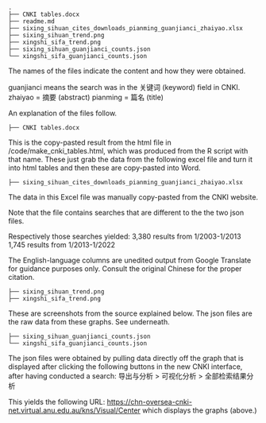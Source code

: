 	.
	├── CNKI tables.docx
	├── readme.md
	├── sixing_sihuan_cites_downloads_pianming_guanjianci_zhaiyao.xlsx
	├── sixing_sihuan_trend.png
	├── xingshi_sifa_trend.png
	├── sixing_sihuan_guanjianci_counts.json
	└── xingshi_sifa_guanjianci_counts.json

The names of the files indicate the content and how they were obtained. 

guanjianci means the search was in the 关键词 (keyword) field in CNKI. 
zhaiyao = 摘要 (abstract)
pianming = 篇名 (title)


An explanation of the files follow.

	├── CNKI tables.docx

This is the copy-pasted result from the html file in /code/make_cnki_tables.html, which was produced from the R script with that name. These just grab the data from the following excel file and turn it into html tables and then these are copy-pasted into Word.

	├── sixing_sihuan_cites_downloads_pianming_guanjianci_zhaiyao.xlsx

The data in this Excel file was manually copy-pasted from the CNKI website.

Note that the file contains searches that are different to the the two json files.

Respectively those searches yielded:
3,380 results from 1/2003-1/2013
1,745 results from 1/2013-1/2022

The English-language columns are unedited output from Google Translate for guidance purposes only. Consult the original Chinese for the proper citation.

	├── sixing_sihuan_trend.png
	├── xingshi_sifa_trend.png

These are screenshots from the source explained below. The json files are the raw data from these graphs. See underneath.


	├── sixing_sihuan_guanjianci_counts.json
	└── xingshi_sifa_guanjianci_counts.json

The json files were obtained by pulling data directly off the graph that is displayed after clicking the following buttons in the new CNKI interface, after having conducted a search:
导出与分析 > 可视化分析 > 全部检索结果分析

This yields the following URL: https://chn-oversea-cnki-net.virtual.anu.edu.au/kns/Visual/Center which displays the graphs (above.)